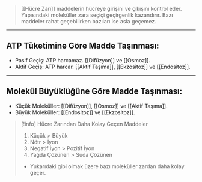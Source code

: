 >[[Hücre Zarı]] maddelerin hücreye girişini ve çıkışını kontrol eder. Yapısındaki moleküller zara seçiçi geçirgenlik kazandırır. Bazı maddeler rahat geçebilirken bazıları ise asla geçemez.

---
## ATP Tüketimine Göre Madde Taşınması:
- Pasif Geçiş: ATP harcamaz. [[Difüzyon]] ve [[Osmoz]].
- Aktif Geçiş: ATP harcar. [[Aktif Taşıma]], [[Ekzositoz]] ve [[Endositoz]].

---
## Molekül Büyüklüğüne Göre Madde Taşınması:
- Küçük Moleküller: [[Difüzyon]], [[Osmoz]] ve [[Aktif Taşıma]].
- Büyük Moleküller: [[Endositoz]] ve [[Ekzositoz]].

> [!info] Hücre Zarından Daha Kolay Geçen Maddeler
> 1. Küçük > Büyük
> 2. Nötr > İyon
> 3. Negatif İyon > Pozitif İyon
> 4. Yağda Çözünen > Suda Çözünen
> - Yukarıdaki gibi olmak üzere bazı moleküller zardan daha kolay geçer.
